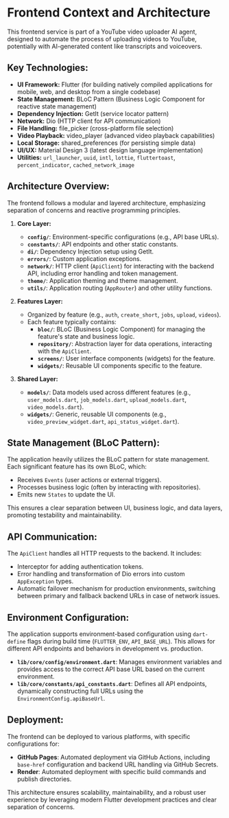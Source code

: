 # Frontend Context and Architecture

This frontend service is part of a YouTube video uploader AI agent, designed to automate the process of uploading videos to YouTube, potentially with AI-generated content like transcripts and voiceovers.

## Key Technologies:

*   **UI Framework:** Flutter (for building natively compiled applications for mobile, web, and desktop from a single codebase)
*   **State Management:** BLoC Pattern (Business Logic Component for reactive state management)
*   **Dependency Injection:** GetIt (service locator pattern)
*   **Network:** Dio (HTTP client for API communication)
*   **File Handling:** file_picker (cross-platform file selection)
*   **Video Playback:** video_player (advanced video playback capabilities)
*   **Local Storage:** shared_preferences (for persisting simple data)
*   **UI/UX:** Material Design 3 (latest design language implementation)
*   **Utilities:** `url_launcher`, `uuid`, `intl`, `lottie`, `fluttertoast`, `percent_indicator`, `cached_network_image`

## Architecture Overview:

The frontend follows a modular and layered architecture, emphasizing separation of concerns and reactive programming principles.

1.  **Core Layer:**
    *   **`config/`**: Environment-specific configurations (e.g., API base URLs).
    *   **`constants/`**: API endpoints and other static constants.
    *   **`di/`**: Dependency Injection setup using GetIt.
    *   **`errors/`**: Custom application exceptions.
    *   **`network/`**: HTTP client (`ApiClient`) for interacting with the backend API, including error handling and token management.
    *   **`theme/`**: Application theming and theme management.
    *   **`utils/`**: Application routing (`AppRouter`) and other utility functions.

2.  **Features Layer:**
    *   Organized by feature (e.g., `auth`, `create_short`, `jobs`, `upload`, `videos`).
    *   Each feature typically contains:
        *   **`bloc/`**: BLoC (Business Logic Component) for managing the feature's state and business logic.
        *   **`repository/`**: Abstraction layer for data operations, interacting with the `ApiClient`.
        *   **`screens/`**: User interface components (widgets) for the feature.
        *   **`widgets/`**: Reusable UI components specific to the feature.

3.  **Shared Layer:**
    *   **`models/`**: Data models used across different features (e.g., `user_models.dart`, `job_models.dart`, `upload_models.dart`, `video_models.dart`).
    *   **`widgets/`**: Generic, reusable UI components (e.g., `video_preview_widget.dart`, `api_status_widget.dart`).

## State Management (BLoC Pattern):

The application heavily utilizes the BLoC pattern for state management. Each significant feature has its own BLoC, which:
*   Receives `Events` (user actions or external triggers).
*   Processes business logic (often by interacting with repositories).
*   Emits new `States` to update the UI.

This ensures a clear separation between UI, business logic, and data layers, promoting testability and maintainability.

## API Communication:

The `ApiClient` handles all HTTP requests to the backend. It includes:
*   Interceptor for adding authentication tokens.
*   Error handling and transformation of Dio errors into custom `AppException` types.
*   Automatic failover mechanism for production environments, switching between primary and fallback backend URLs in case of network issues.

## Environment Configuration:

The application supports environment-based configuration using `dart-define` flags during build time (`FLUTTER_ENV`, `API_BASE_URL`). This allows for different API endpoints and behaviors in development vs. production.

*   **`lib/core/config/environment.dart`**: Manages environment variables and provides access to the correct API base URL based on the current environment.
*   **`lib/core/constants/api_constants.dart`**: Defines all API endpoints, dynamically constructing full URLs using the `EnvironmentConfig.apiBaseUrl`.

## Deployment:

The frontend can be deployed to various platforms, with specific configurations for:
*   **GitHub Pages**: Automated deployment via GitHub Actions, including `base-href` configuration and backend URL handling via GitHub Secrets.
*   **Render**: Automated deployment with specific build commands and publish directories.

This architecture ensures scalability, maintainability, and a robust user experience by leveraging modern Flutter development practices and clear separation of concerns.
